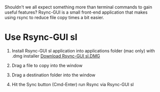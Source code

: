 
Shouldn't we all expect something more than terminal commands to gain useful features?
Rsync-GUI is a small front-end application that makes using rsync to reduce file copy times a bit easier.

# Use Rsync-GUI sl

1. Install Rsync-GUI sl application into applications folder (mac only) with .dmg installer
[Download Rsync-GUI sl.DMG](https://drive.google.com/file/d/1X4owXhsM-OqP98JArq1yWy9v-nQ6azXn/view?usp=sharing)

2. Drag a file to copy into the window
3. Drag a destination folder into the window
4. Hit the Sync button (Cmd-Enter) run Rsync via Rsync-GUI sl

